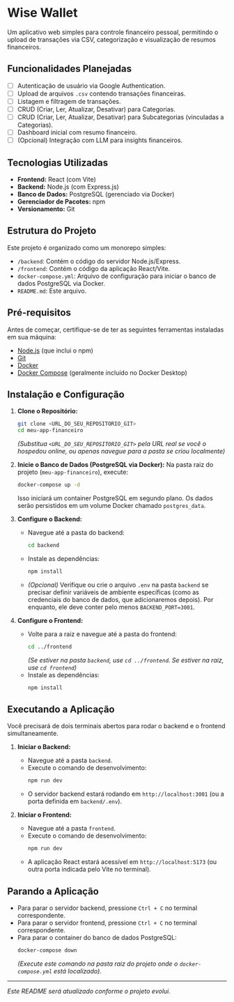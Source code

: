 # Wise Wallet

Um aplicativo web simples para controle financeiro pessoal, permitindo o upload de transações via CSV, categorização e visualização de resumos financeiros.

## Funcionalidades Planejadas

* [ ] Autenticação de usuário via Google Authentication.
* [ ] Upload de arquivos `.csv` contendo transações financeiras.
* [ ] Listagem e filtragem de transações.
* [ ] CRUD (Criar, Ler, Atualizar, Desativar) para Categorias.
* [ ] CRUD (Criar, Ler, Atualizar, Desativar) para Subcategorias (vinculadas a Categorias).
* [ ] Dashboard inicial com resumo financeiro.
* [ ] (Opcional) Integração com LLM para insights financeiros.

## Tecnologias Utilizadas

* **Frontend:** React (com Vite)
* **Backend:** Node.js (com Express.js)
* **Banco de Dados:** PostgreSQL (gerenciado via Docker)
* **Gerenciador de Pacotes:** npm
* **Versionamento:** Git

## Estrutura do Projeto

Este projeto é organizado como um monorepo simples:

* `/backend`: Contém o código do servidor Node.js/Express.
* `/frontend`: Contém o código da aplicação React/Vite.
* `docker-compose.yml`: Arquivo de configuração para iniciar o banco de dados PostgreSQL via Docker.
* `README.md`: Este arquivo.

## Pré-requisitos

Antes de começar, certifique-se de ter as seguintes ferramentas instaladas em sua máquina:

* [Node.js](https://nodejs.org/) (que inclui o npm)
* [Git](https://git-scm.com/)
* [Docker](https://www.docker.com/products/docker-desktop/)
* [Docker Compose](https://docs.docker.com/compose/install/) (geralmente incluído no Docker Desktop)

## Instalação e Configuração

1.  **Clone o Repositório:**
    ```bash
    git clone <URL_DO_SEU_REPOSITORIO_GIT>
    cd meu-app-financeiro 
    ```
    *(Substitua `<URL_DO_SEU_REPOSITORIO_GIT>` pela URL real se você o hospedou online, ou apenas navegue para a pasta se criou localmente)*

2.  **Inicie o Banco de Dados (PostgreSQL via Docker):**
    Na pasta raiz do projeto (`meu-app-financeiro`), execute:
    ```bash
    docker-compose up -d
    ```
    Isso iniciará um container PostgreSQL em segundo plano. Os dados serão persistidos em um volume Docker chamado `postgres_data`.

3.  **Configure o Backend:**
    * Navegue até a pasta do backend:
        ```bash
        cd backend
        ```
    * Instale as dependências:
        ```bash
        npm install
        ```
    * *(Opcional)* Verifique ou crie o arquivo `.env` na pasta `backend` se precisar definir variáveis de ambiente específicas (como as credenciais do banco de dados, que adicionaremos depois). Por enquanto, ele deve conter pelo menos `BACKEND_PORT=3001`.

4.  **Configure o Frontend:**
    * Volte para a raiz e navegue até a pasta do frontend:
        ```bash
        cd ../frontend 
        ```
        *(Se estiver na pasta `backend`, use `cd ../frontend`. Se estiver na raiz, use `cd frontend`)*
    * Instale as dependências:
        ```bash
        npm install
        ```

## Executando a Aplicação

Você precisará de dois terminais abertos para rodar o backend e o frontend simultaneamente.

1.  **Iniciar o Backend:**
    * Navegue até a pasta `backend`.
    * Execute o comando de desenvolvimento:
        ```bash
        npm run dev
        ```
    * O servidor backend estará rodando em `http://localhost:3001` (ou a porta definida em `backend/.env`).

2.  **Iniciar o Frontend:**
    * Navegue até a pasta `frontend`.
    * Execute o comando de desenvolvimento:
        ```bash
        npm run dev
        ```
    * A aplicação React estará acessível em `http://localhost:5173` (ou outra porta indicada pelo Vite no terminal).

## Parando a Aplicação

* Para parar o servidor backend, pressione `Ctrl + C` no terminal correspondente.
* Para parar o servidor frontend, pressione `Ctrl + C` no terminal correspondente.
* Para parar o container do banco de dados PostgreSQL:
    ```bash
    docker-compose down 
    ```
    *(Execute este comando na pasta raiz do projeto onde o `docker-compose.yml` está localizado).*

---

*Este README será atualizado conforme o projeto evolui.*